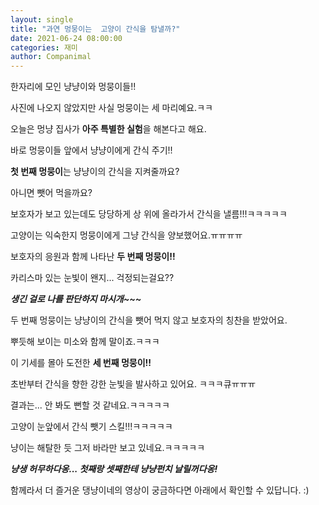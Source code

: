 ```yaml
---
layout: single
title: "과연 멍뭉이는  고양이 간식을 탐낼까?"
date: 2021-06-24 08:00:00
categories: 재미
author: Companimal
---
```


한자리에 모인 냥냥이와 멍뭉이들!!

사진에 나오지 않았지만 사실 멍뭉이는 세 마리예요.ㅋㅋ

오늘은 멍냥 집사가 **아주 특별한 실험**을 해본다고 해요.

바로 멍뭉이들 앞에서 냥냥이에게 간식 주기!!

**첫 번째 멍뭉이**는 냥냥이의 간식을 지켜줄까요?

아니면 뺏어 먹을까요?

보호자가 보고 있는데도 당당하게 상 위에 올라가서 간식을 낼름!!!ㅋㅋㅋㅋㅋ

고양이는 익숙한지 멍뭉이에게 그냥 간식을 양보했어요.ㅠㅠㅠㅠ

보호자의 응원과 함께 나타난 **두 번째 멍뭉이!!**

카리스마 있는 눈빛이 왠지... 걱정되는걸요??

**_생긴 걸로 나를 판단하지 마시개~~~_**

두 번째 멍뭉이는 냥냥이의 간식을 뺏어 먹지 않고 보호자의 칭찬을 받았어요.

뿌듯해 보이는 미소와 함께 말이죠.ㅋㅋㅋ

이 기세를 몰아 도전한 **세 번째 멍뭉이!!**

초반부터 간식을 향한 강한 눈빛을 발사하고 있어요. ㅋㅋㅋ큐ㅠㅠㅠ

결과는... 안 봐도 뻔할 것 같네요.ㅋㅋㅋㅋㅋ

고양이 눈앞에서 간식 뺏기 스킬!!!ㅋㅋㅋㅋㅋ

냥이는 해탈한 듯 그저 바라만 보고 있네요.ㅋㅋㅋㅋㅋ

**_냥생 허무하다옹... 첫째랑 셋째한테 냥냥펀치 날릴꺼다옹!_**

함께라서 더 즐거운 댕냥이네의 영상이 궁금하다면 아래에서 확인할 수 있답니다. :)
